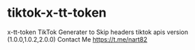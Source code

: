 # tiktok-x-tt-token
x-tt-token TikTok Generater to Skip headers tiktok apis version (1.0.0,1.0.2,2.0.0)
Contact Me https://t.me/nart82
